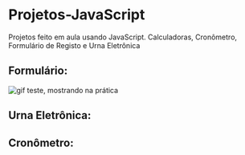 # Projetos-JavaScript
Projetos feito em aula usando JavaScript.
Calculadoras, Cronômetro, Formulário de Registo e Urna Eletrônica

## Formulário:
<img src="blob:https://web.whatsapp.com/e857b761-cf95-46e4-809c-31ad17a9e550" alt="gif teste, mostrando na prática">
<p align="center">


## Urna Eletrônica:



## Cronômetro:






